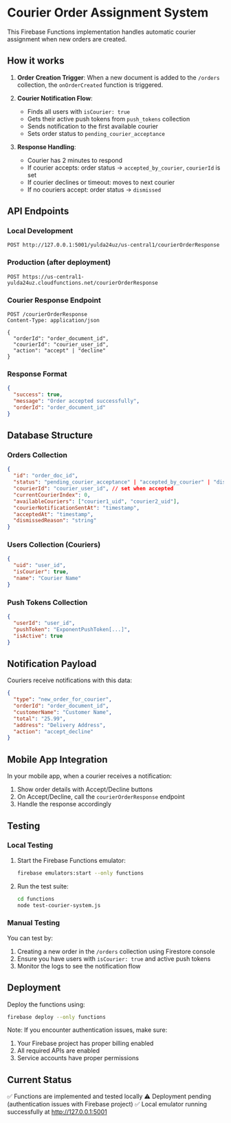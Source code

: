 # Courier Order Assignment System

This Firebase Functions implementation handles automatic courier assignment when new orders are created.

## How it works

1. **Order Creation Trigger**: When a new document is added to the `/orders` collection, the `onOrderCreated` function is triggered.

2. **Courier Notification Flow**:
   - Finds all users with `isCourier: true`
   - Gets their active push tokens from `push_tokens` collection
   - Sends notification to the first available courier
   - Sets order status to `pending_courier_acceptance`

3. **Response Handling**:
   - Courier has 2 minutes to respond
   - If courier accepts: order status → `accepted_by_courier`, `courierId` is set
   - If courier declines or timeout: moves to next courier
   - If no couriers accept: order status → `dismissed`

## API Endpoints

### Local Development
```
POST http://127.0.0.1:5001/yulda24uz/us-central1/courierOrderResponse
```

### Production (after deployment)
```
POST https://us-central1-yulda24uz.cloudfunctions.net/courierOrderResponse
```

### Courier Response Endpoint
```
POST /courierOrderResponse
Content-Type: application/json

{
  "orderId": "order_document_id",
  "courierId": "courier_user_id", 
  "action": "accept" | "decline"
}
```

### Response Format
```json
{
  "success": true,
  "message": "Order accepted successfully",
  "orderId": "order_document_id"
}
```

## Database Structure

### Orders Collection
```json
{
  "id": "order_doc_id",
  "status": "pending_courier_acceptance" | "accepted_by_courier" | "dismissed",
  "courierId": "courier_user_id", // set when accepted
  "currentCourierIndex": 0,
  "availableCouriers": ["courier1_uid", "courier2_uid"],
  "courierNotificationSentAt": "timestamp",
  "acceptedAt": "timestamp",
  "dismissedReason": "string"
}
```

### Users Collection (Couriers)
```json
{
  "uid": "user_id",
  "isCourier": true,
  "name": "Courier Name"
}
```

### Push Tokens Collection
```json
{
  "userId": "user_id",
  "pushToken": "ExponentPushToken[...]",
  "isActive": true
}
```

## Notification Payload

Couriers receive notifications with this data:
```json
{
  "type": "new_order_for_courier",
  "orderId": "order_document_id",
  "customerName": "Customer Name",
  "total": "25.99",
  "address": "Delivery Address",
  "action": "accept_decline"
}
```

## Mobile App Integration

In your mobile app, when a courier receives a notification:

1. Show order details with Accept/Decline buttons
2. On Accept/Decline, call the `courierOrderResponse` endpoint
3. Handle the response accordingly

## Testing

### Local Testing
1. Start the Firebase Functions emulator:
   ```bash
   firebase emulators:start --only functions
   ```

2. Run the test suite:
   ```bash
   cd functions
   node test-courier-system.js
   ```

### Manual Testing
You can test by:
1. Creating a new order in the `/orders` collection using Firestore console
2. Ensure you have users with `isCourier: true` and active push tokens
3. Monitor the logs to see the notification flow

## Deployment

Deploy the functions using:
```bash
firebase deploy --only functions
```

Note: If you encounter authentication issues, make sure:
1. Your Firebase project has proper billing enabled
2. All required APIs are enabled
3. Service accounts have proper permissions

## Current Status

✅ Functions are implemented and tested locally
⚠️ Deployment pending (authentication issues with Firebase project)
✅ Local emulator running successfully at http://127.0.0.1:5001

